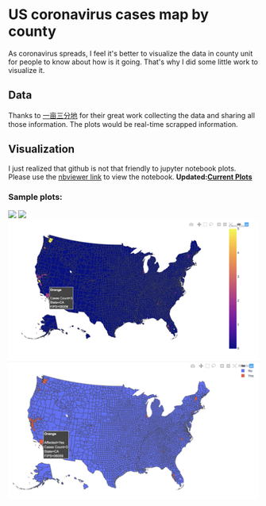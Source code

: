 # US coronavirus cases map by county
As coronavirus spreads, I feel it's better to visualize the data in county unit for people to know about how is it going. That's why I did some little work to visualize it.

## Data 
Thanks to [一亩三分地](https://coronavirus.1point3acres.com/) for their great work collecting the data and sharing all those information. The plots would be real-time scrapped information.

## Visualization
I just realized that github is not that friendly to jupyter notebook plots. Please use the [nbviewer link](https://nbviewer.jupyter.org/github/suestring7/NCoronavirusMapbyCounty/blob/master/Coronavirus%20County%20Map%20for%20US.ipynb) to view the notebook.
**Updated:[Current Plots](http://localhost:4000/2020/03/04/us-cases-count/)**

### Sample plots:
![]("https://github.com/suestring7/NCoronavirusMapbyCounty/raw/master/sample0.jpg")
![]("https://github.com/suestring7/NCoronavirusMapbyCounty/raw/master/sample1.jpg")
![](./sample0.jpg)
![](./sample1.jpg)


